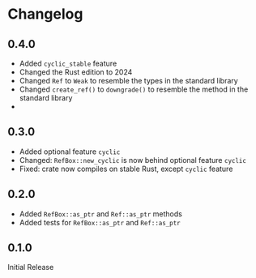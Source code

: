 # Changelog

## 0.4.0

* Added `cyclic_stable` feature
* Changed the Rust edition to 2024
* Changed `Ref` to `Weak` to resemble the types in the standard library
* Changed `create_ref()` to `downgrade()` to resemble the method in the standard library
* 

## 0.3.0

* Added optional feature `cyclic`
* Changed: `RefBox::new_cyclic` is now behind optional feature `cyclic`
* Fixed: crate now compiles on stable Rust, except `cyclic` feature

## 0.2.0

* Added `RefBox::as_ptr` and `Ref::as_ptr` methods
* Added tests for `RefBox::as_ptr` and `Ref::as_ptr`

## 0.1.0

Initial Release